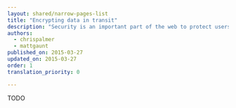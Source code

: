 ```yaml
---
layout: shared/narrow-pages-list
title: "Encrypting data in transit"
description: "Security is an important part of the web to protect users and moving forward TLS support will be required to use new and exciting APIs in the future."
authors:
  - chrispalmer
  - mattgaunt
published_on: 2015-03-27
updated_on: 2015-03-27
order: 1
translation_priority: 0

---
```

<p class="intro">
TODO
</p>
